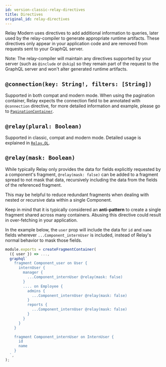 ```yaml
---
id: version-classic-relay-directives
title: Directives
original_id: relay-directives
---
```


Relay Modern uses directives to add additional information to queries, later used by the relay-compiler to generate appropriate runtime artifacts. These directives only appear in your application code and are removed from requests sent to your GraphQL server. 

Note: The relay-compiler will maintain any directives supported by your server (such as `@include` or `@skip`) so they remain part of the request to the GraphQL server and won't alter generated runtime artifacts.

## `@connection(key: String!, filters: [String])`

Supported in both compat and modern mode. When using the pagination container, Relay expects the connection field to be annotated with `@connection` directive, for more detailed information and example, please go to [`PaginationContainer`](./pagination-container.html#connection-directive).

## `@relay(plural: Boolean)`

Supported in classic, compat and modern mode. Detailed usage is explained in [`Relay.QL`](./api-reference-relay-ql.html#array-fields).

## `@relay(mask: Boolean)`

While typically Relay only provides the data for fields explicitly requested by a component's fragment, `@relay(mask: false)` can be added to a fragment spread to not mask that data, recursively including the data from the fields of the referenced fragment.

This may be helpful to reduce redundant fragments when dealing with nested or recursive data within a single Component.

Keep in mind that it is typically considered an **anti-pattern** to create a single fragment shared across many containers. Abusing this directive could result in over-fetching in your application.

In the example below, the `user` prop will include the data for `id` and `name` fields wherever `...Component_internUser` is included, instead of Relay's normal behavior to mask those fields.

```javascript
module.exports = createFragmentContainer(
  ({ user }) => ...,
  graphql`
    fragment Component_user on User {
      internUser {
        manager {
          ...Component_internUser @relay(mask: false)
        }
        .... on Employee {
          admins {
            ...Component_internUser @relay(mask: false)
          }
          reports {
            ...Component_internUser @relay(mask: false)
          }
        }
      }
    }

    fragment Component_internUser on InternUser {
      id
      name
    }
  `,
);
```
